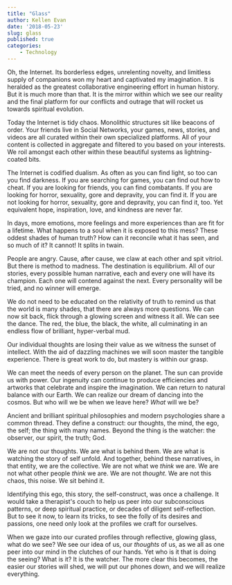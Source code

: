 ```yaml
---
title: "Glass"
author: Kellen Evan
date: '2018-05-23'
slug: glass
published: true
categories:
    - Technology
---
```


Oh, the Internet. Its borderless edges, unrelenting novelty, and limitless supply of companions won my heart and captivated my imagination. It is heralded as the greatest collaborative engineering effort in human history. But it is much more than that. It is the mirror within which we see our reality and the final platform for our conflicts and outrage that will rocket us towards spiritual evolution.

Today the Internet is tidy chaos. Monolithic structures sit like beacons of order. Your friends live in Social Networks, your games, news, stories, and videos are all curated within their own specialized platforms. All of your content is collected in aggregate and filtered to you based on your interests. We roil amongst each other within these beautiful systems as lightning-coated bits.

The Internet is codified dualism. As often as you can find light, so too can you find darkness. If you are searching for games, you can find out how to cheat. If you are looking for friends, you can find combatants. If you are looking for horror, sexuality, gore and depravity, you can find it. If you are not looking for horror, sexuality, gore and depravity, you can find it, too. Yet equivalent hope, inspiration, love, and kindness are never far.

In days, more emotions, more feelings and more experiences than are fit for a lifetime. What happens to a soul when it is exposed to this mess? These oddest shades of human truth? How can it reconcile what it has seen, and so much of it? It cannot! It splits in twain.

People are angry. Cause, after cause, we claw at each other and spit vitriol. But there is method to madness. The destination is equilibrium. All of our stories, every possible human narrative, each and every one will have its champion. Each one will contend against the next. Every personality will be tried, and no winner will emerge.

We do not need to be educated on the relativity of truth to remind us that the world is many shades, that there are always more questions. We can now sit back, flick through a glowing screen and witness it all. We can see the dance. The red, the blue, the black, the white, all culminating in an endless flow of brilliant, hyper-verbal mud.

Our individual thoughts are losing their value as we witness the sunset of intellect. With the aid of dazzling machines we will soon master the tangible experience. There is great work to do, but mastery is within our grasp.

We can meet the needs of every person on the planet. The sun can provide us with power. Our ingenuity can continue to produce efficiencies and artworks that celebrate and inspire the imagination. We can return to natural balance with our Earth. We can realize our dream of dancing into the cosmos. But who will we be when we leave here? _What_ will we be?

Ancient and brilliant spiritual philosophies and modern psychologies share a common thread. They define a construct: our thoughts, the mind, the ego, the self; the thing with many names. Beyond the thing is the watcher: the observer, our spirit, the truth; God.

We are not our thoughts. We are what is behind them. We are what is watching the story of self unfold. And together, behind these narratives, in that entity, we are the collective. We are not what we _think_ we are. We are not what other people _think_ we are. We are not _thought_. We are not this chaos, this noise. We sit behind it.

Identifying this ego, this story, the self-construct, was once a challenge. It would take a therapist's couch to help us peer into our subconscious patterns, or deep spiritual practice, or decades of diligent self-reflection. But to see it now, to learn its tricks, to see the folly of its desires and passions, one need only look at the profiles we craft for ourselves.

When we gaze into our curated profiles through reflective, glowing glass, what do we see? We see our idea of us, our _thoughts_ of us, as we all as one peer into our mind in the clutches of our hands. Yet who is it that is doing the seeing? What is it? It is the watcher. The more clear this becomes, the easier our stories will shed, we will put our phones down, and we will realize everything.

